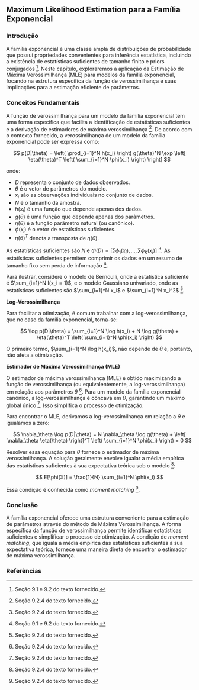 ## Maximum Likelihood Estimation para a Família Exponencial

### Introdução
A família exponencial é uma classe ampla de distribuições de probabilidade que possui propriedades convenientes para inferência estatística, incluindo a existência de estatísticas suficientes de tamanho finito e priors conjugados [^1]. Neste capítulo, exploraremos a aplicação da Estimação de Máxima Verossimilhança (MLE) para modelos da família exponencial, focando na estrutura específica da função de verossimilhança e suas implicações para a estimação eficiente de parâmetros.

### Conceitos Fundamentais
A função de verossimilhança para um modelo da família exponencial tem uma forma específica que facilita a identificação de estatísticas suficientes e a derivação de estimadores de máxima verossimilhança [^6]. De acordo com o contexto fornecido, a verossimilhança de um modelo da família exponencial pode ser expressa como:

$$ p(D|\theta) = \left( \prod_{i=1}^N h(x_i) \right) g(\theta)^N \exp \left[ \eta(\theta)^T \left( \sum_{i=1}^N \phi(x_i) \right) \right] $$

onde:
*   $D$ representa o conjunto de dados observados.
*   $\theta$ é o vetor de parâmetros do modelo.
*   $x_i$ são as observações individuais no conjunto de dados.
*   $N$ é o tamanho da amostra.
*   $h(x_i)$ é uma função que depende apenas dos dados.
*   $g(\theta)$ é uma função que depende apenas dos parâmetros.
*   $\eta(\theta)$ é a função parâmetro natural (ou canônico).
*   $\phi(x_i)$ é o vetor de estatísticas suficientes.
*   $\eta(\theta)^T$ denota a transposta de $\eta(\theta)$.

As estatísticas suficientes são $N$ e $\Phi(D) = [\sum \phi_1(x_i),..., \sum \phi_K(x_i)]$ [^6]. As estatísticas suficientes permitem comprimir os dados em um resumo de tamanho fixo sem perda de informação [^1].

Para ilustrar, considere o modelo de Bernoulli, onde a estatística suficiente é $\sum_{i=1}^N I(x_i = 1)$, e o modelo Gaussiano univariado, onde as estatísticas suficientes são $\sum_{i=1}^N x_i$ e $\sum_{i=1}^N x_i^2$ [^6].

**Log-Verossimilhança**

Para facilitar a otimização, é comum trabalhar com a log-verossimilhança, que no caso da família exponencial, torna-se:

$$ \log p(D|\theta) = \sum_{i=1}^N \log h(x_i) + N \log g(\theta) + \eta(\theta)^T \left( \sum_{i=1}^N \phi(x_i) \right) $$

O primeiro termo, $\sum_{i=1}^N \log h(x_i)$, não depende de $\theta$ e, portanto, não afeta a otimização.

**Estimador de Máxima Verossimilhança (MLE)**

O estimador de máxima verossimilhança (MLE) é obtido maximizando a função de verossimilhança (ou equivalentemente, a log-verossimilhança) em relação aos parâmetros $\theta$ [^6]. Para um modelo da família exponencial canônico, a log-verossimilhança é côncava em $\theta$, garantindo um máximo global único [^6]. Isso simplifica o processo de otimização.

Para encontrar o MLE, derivamos a log-verossimilhança em relação a $\theta$ e igualamos a zero:

$$ \nabla_\theta \log p(D|\theta) = N \nabla_\theta \log g(\theta) + \left[ \nabla_\theta \eta(\theta) \right]^T \left( \sum_{i=1}^N \phi(x_i) \right) = 0 $$

Resolver essa equação para $\theta$ fornece o estimador de máxima verossimilhança. A solução geralmente envolve igualar a média empírica das estatísticas suficientes à sua expectativa teórica sob o modelo [^6]:

$$ E[\phi(X)] = \frac{1}{N} \sum_{i=1}^N \phi(x_i) $$

Essa condição é conhecida como *moment matching* [^7].

### Conclusão
A família exponencial oferece uma estrutura conveniente para a estimação de parâmetros através do método de Máxima Verossimilhança. A forma específica da função de verossimilhança permite identificar estatísticas suficientes e simplificar o processo de otimização. A condição de *moment matching*, que iguala a média empírica das estatísticas suficientes à sua expectativa teórica, fornece uma maneira direta de encontrar o estimador de máxima verossimilhança.

### Referências
[^1]: Seção 9.1 e 9.2 do texto fornecido.
[^6]: Seção 9.2.4 do texto fornecido.
[^7]: Seção 9.2.4 do texto fornecido.
<!-- END -->